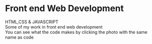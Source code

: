 # Front end Web Development
HTML,CSS &amp; JAVASCRIPT <br/> 
Some of my work in front end web development <br/> 
You can see what the code makes by clicking the photo with the same name as code <br/>
